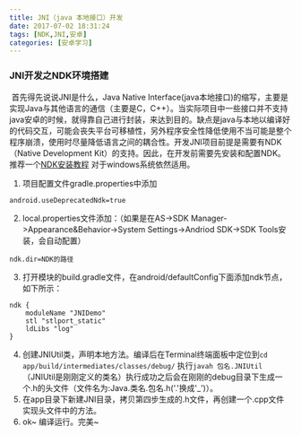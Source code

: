 ```yaml
---
title: JNI（java 本地接口）开发
date: 2017-07-02 18:31:24
tags: [NDK,JNI,安卓]
categories: [安卓学习]
---
```

### JNI开发之NDK环境搭建

​	首先得先说说JNI是什么，Java Native Interface(java本地接口)的缩写，主要是实现Java与其他语言的通信（主要是C，C++）。当实际项目中一些接口并不支持java安卓的时候，就得靠自己进行封装，来达到目的。缺点是java与本地以编译好的代码交互，可能会丧失平台可移植性，另外程序安全性降低使用不当可能是整个程序崩溃，使用时尽量降低语言之间的耦合性。<!--more-->开发JNI项目前提是需要有NDK（Native Development Kit）的支持。因此，在开发前需要先安装和配置NDK。推荐一个[NDK安装教程](http://blog.csdn.net/xbw12138/article/details/54882331#html) 对于windows系统依然适用。

1. 项目配置文件gradle.properties中添加

 ```
 android.useDeprecatedNdk=true
 ```
2. local.properties文件添加：（如果是在AS->SDK Manager->Appearance&Behavior->System Settings->Andriod SDK->SDK Tools安装，会自动配置）

 `ndk.dir=NDK的路径` 

3. 打开模块的build.gradle文件，在android/defaultConfig下面添加ndk节点，如下所示：

```
ndk {
    moduleName "JNIDemo"
    stl "stlport_static"
    ldLibs "log"
}
```
4. 创建JNIUtil类，声明本地方法。编译后在Terminal终端面板中定位到`cd app/build/intermediates/classes/debug/` 执行`javah 包名.JNIUtil`（JNIUtil是刚刚定义的类名）执行成功之后会在刚刚的debug目录下生成一个.h的头文件（文件名为:Java.类名.包名.h('.'换成'\_')）。
5. 在app目录下新建JNI目录，拷贝第四步生成的.h文件，再创建一个.cpp文件实现头文件中的方法。
6. ok~   编译运行。完美~

